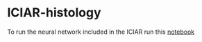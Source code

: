 # ICIAR-histology

To run the neural network included in the ICIAR run this [notebook](ICIAR2018\setup.ipynb)
